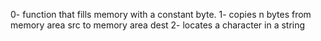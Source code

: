 0- function that fills memory with a constant byte.
1- copies n bytes from memory area src to memory area dest
2- locates a character in a string